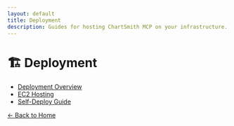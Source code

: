 ```yaml
---
layout: default
title: Deployment
description: Guides for hosting ChartSmith MCP on your infrastructure.
---
```


# 🏗️ Deployment

- [Deployment Overview](README.md)
- [EC2 Hosting](ec2-hosting.md)
- [Self-Deploy Guide](self-deploy.md)

[← Back to Home](/chartsmith-mcp-docs/) 